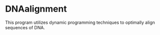 # DNAalignment

This program utilizes dynamic programming techniques to optimally align sequences of DNA. 
